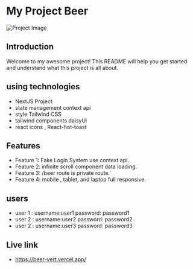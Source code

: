 # My Project Beer

![Project Image]("https://i.ibb.co/QQG9Km6/screencapture-beer-vert-vercel-app-2023-09-11-04-33-40.png")

## Introduction

Welcome to my awesome project! This README will help you get started and understand what this project is all about.

## using technologies
- NextJS Project
- state management context api
- style  Tailwind CSS
- tailwind components daisyUi
- react icons , React-hot-toast



## Features

- Feature 1: Fake Login System use  context api.
- Feature 2: infinite scroll  component data loading.
- Feature 3: /beer route is private route.
- Feature 4: mobile , tablet, and laptop full responsive.


## users
- user 1 : username:user1 password: password1
- user 2 : username:user2 password: password2
- user 2 : username:user3 password: password3


## Live link
- https://beer-vert.vercel.app/

